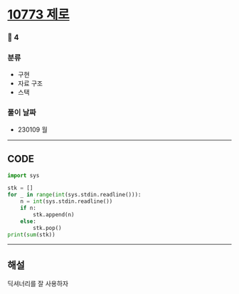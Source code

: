 # [10773 제로](https://www.acmicpc.net/problem/10773)

### 🥈 4

### 분류

- 구현
- 자료 구조
- 스택

### 풀이 날짜

- 230109 월

---

## CODE

```python
import sys

stk = []
for _ in range(int(sys.stdin.readline())):
    n = int(sys.stdin.readline())
    if n:
        stk.append(n)
    else:
        stk.pop()
print(sum(stk))
```

---

## 해설

딕셔너리를 잘 사용하자
